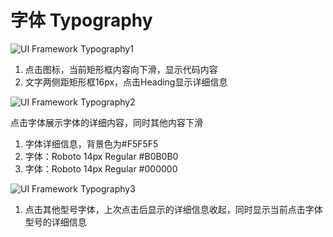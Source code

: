 # 字体 Typography

![UI Framework Typography1](../imgs/ns_ui_framework/style/Typography1.png)
1. 点击图标，当前矩形框内容向下滑，显示代码内容
2. 文字两侧距矩形框16px，点击Heading显示详细信息

![UI Framework Typography2](../imgs/ns_ui_framework/style/Typography2.png)

点击字体展示字体的详细内容，同时其他内容下滑

1. 字体详细信息，背景色为#F5F5F5
2. 字体：Roboto 14px Regular #B0B0B0
3. 字体：Roboto 14px Regular #000000

![UI Framework Typography3](../imgs/ns_ui_framework/style/Typography3.png)
1. 点击其他型号字体，上次点击后显示的详细信息收起，同时显示当前点击字体型号的详细信息